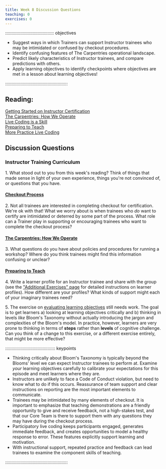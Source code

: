 ```yaml
---
title: Week 8 Discussion Questions
teaching: 0
exercises: 0
---
```


::::::::::::::::::::::::::::::::::::::: objectives

- Suggest ways in which Trainers can support Instructor trainees who may be intimidated or confused by checkout procedures.
- Identify confusing features of The Carpentries operational landscape.
- Predict likely characteristics of Instructor trainees, and compare predictions with others.
- Apply learning objectives to identify checkpoints where objectives are met in a lesson about learning objectives!

::::::::::::::::::::::::::::::::::::::::::::::::::

## Reading:

[Getting Started on Instructor Certification](https://carpentries.github.io/instructor-training/14-checkout.html)  
[The Carpentries: How We Operate](https://carpentries.github.io/instructor-training/15-carpentries.html)  
[Live Coding is a Skill](https://carpentries.github.io/instructor-training/17-live.html)  
[Preparing to Teach](https://carpentries.github.io/instructor-training/18-preparation.html)  
[More Practice Live Coding](https://carpentries.github.io/instructor-training/20-performance.html)

## Discussion Questions

### Instructor Training Curriculum

1\. What stood out to you from this week's reading? Think of things that made sense in light of your own experience, things you're not convinced of, or questions that you have.

#### [Checkout Process](https://carpentries.github.io/instructor-training/14-checkout.html)

2\. Not all trainees are interested in completing checkout for certification. We're ok with that! What we worry about is
when trainees who *do* want to certify are intimidated or deterred by some part of the process. What role can a Trainer play
in supporting or encouraging trainees who want to complete the checkout process?

#### [The Carpentries: How We Operate](https://carpentries.github.io/instructor-training/15-carpentries.html)

3\. What questions do you have about policies and procedures for running a workshop? Where do you think trainees might find this information confusing or unclear?

#### [Preparing to Teach](https://carpentries.github.io/instructor-training/18-preparation.html)

4\. Write a learner profile for an Instructor trainee and share with the group (see the ["Additional Exercises" page](https://carpentries.github.io/instructor-training/additional_exercises#episode-15-preparing-to-teach) for detailed instructions on learner profiles). How different are your profiles? What kinds of support might each of your
imaginary trainees need?

5\. The exercise on [evaluating learning objectives](https://carpentries.github.io/instructor-training/18-preparation#evaluate-learning-objectives) still needs work. The goal is to get learners a) looking at learning objectives critically and
b) thinking in levels *like* Bloom's Taxonomy without
actually introducing the jargon and complexities of the Bloom's model. In practice, however, learners are very prone to thinking in terms of **steps** rather
than **levels** of cognitive challenge. Can you think of a change to this exercise, or a different exercise entirely, that might be more effective?

:::::::::::::::::::::::::::::::::::::::: keypoints

- Thinking critically about Bloom's Taxonomy is typically beyond the Blooms' level we can expect Instructor trainees to perform at. Examine *your* learning objectives carefully to calibrate your expectations for this episode and meet learners where they are.
- Instructors are unlikely to face a Code of Conduct violation, but need to know what to do if this occurs. Reassurance of team support and clear instructions on reporting are the most important elements to communicate.
- Trainees may be intimidated by many elements of checkout. It is important to emphasize that teaching demonstrations are a friendly opportunity to give and receive feedback, not a high-stakes test, and that our Core Team is there to support them with any questions they may have during the checkout process.
- Participatory live coding keeps participants engaged, generates immediate feedback, and creates opportunities to model a healthy response to error. These features explicitly support learning and motivation.
- With instructional support, repeated practice and feedback can lead trainees to examine the component skills of teaching.

::::::::::::::::::::::::::::::::::::::::::::::::::



